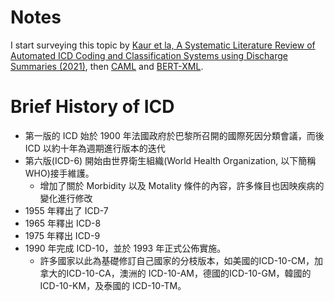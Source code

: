 # Notes
I start surveying this topic by [Kaur et la, A Systematic Literature Review of Automated ICD Coding and Classification Systems using Discharge Summaries (2021)](Systematic-Review-ICD-Classification-2021/README.md), then [CAML](CAML-2018/README.md) and [BERT-XML](BERT-XML-2020/README.md).


# Brief History of ICD
- 第一版的 ICD 始於 1900 年法國政府於巴黎所召開的國際死因分類會議，而後 ICD 以約十年為週期進行版本的迭代
- 第六版(ICD-6) 開始由世界衛生組織(World Health Organization, 以下簡稱 WHO)接手維護。
    - 增加了關於 Morbidity 以及 Motality 條件的內容，許多條目也因映疾病的變化進行修改
- 1955 年釋出了 ICD-7
- 1965 年釋出 ICD-8
- 1975 年釋出 ICD-9
- 1990 年完成 ICD-10，並於 1993 年正式公佈實施。
    - 許多國家以此為基礎修訂自己國家的分枝版本，如美國的ICD-10-CM，加拿大的ICD-10-CA，澳洲的 ICD-10-AM，德國的ICD-10-GM，韓國的ICD-10-KM，及泰國的 ICD-10-TM。

 
